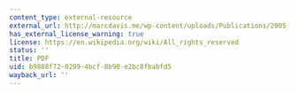 ```yaml
---
content_type: external-resource
external_url: http://marcdavis.me/wp-content/uploads/Publications/2005_ProceedingsUbiComp2005_SocialLifeCameraphoneImages.pdf
has_external_license_warning: true
license: https://en.wikipedia.org/wiki/All_rights_reserved
status: ''
title: PDF
uid: b9888f72-0299-4bcf-8b90-e2bc8fbabfd5
wayback_url: ''
---
```

